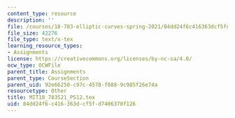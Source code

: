 ```yaml
---
content_type: resource
description: ''
file: /courses/18-783-elliptic-curves-spring-2021/84dd24f6c416363dcf5fd7406370f126_MIT18_783S21_PS12.tex
file_size: 42276
file_type: text/x-tex
learning_resource_types:
- Assignments
license: https://creativecommons.org/licenses/by-nc-sa/4.0/
ocw_type: OCWFile
parent_title: Assignments
parent_type: CourseSection
parent_uid: 92e66250-c97c-4578-f088-9c985f26e74a
resourcetype: Other
title: MIT18_783S21_PS12.tex
uid: 84dd24f6-c416-363d-cf5f-d7406370f126
---
```

